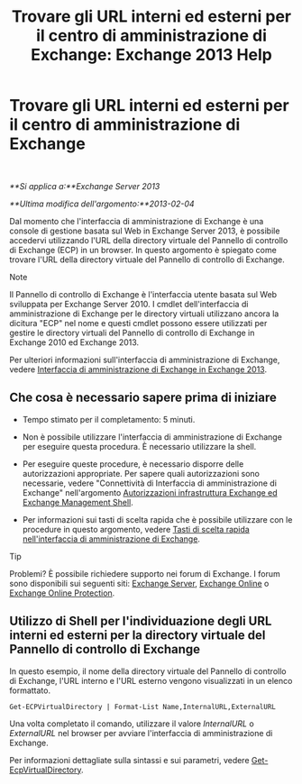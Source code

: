 ﻿---
title: 'Trovare gli URL interni ed esterni per il centro di amministrazione di Exchange: Exchange 2013 Help'
TOCTitle: Trovare gli URL interni ed esterni per il centro di amministrazione di Exchange
ms:assetid: 3ddb30ff-a405-4b9d-8d77-2d7a3a5ab8fa
ms:mtpsurl: https://technet.microsoft.com/it-it/library/JJ680108(v=EXCHG.150)
ms:contentKeyID: 50480423
ms.date: 01/04/2018
mtps_version: v=EXCHG.150
ms.translationtype: HT
---

# Trovare gli URL interni ed esterni per il centro di amministrazione di Exchange

 

_**Si applica a:**Exchange Server 2013_

_**Ultima modifica dell'argomento:**2013-02-04_

Dal momento che l'interfaccia di amministrazione di Exchange è una console di gestione basata sul Web in Exchange Server 2013, è possibile accedervi utilizzando l'URL della directory virtuale del Pannello di controllo di Exchange (ECP) in un browser. In questo argomento è spiegato come trovare l'URL della directory virtuale del Pannello di controllo di Exchange.


> [!NOTE]
> Il Pannello di controllo di Exchange è l'interfaccia utente basata sul Web sviluppata per Exchange Server 2010. I cmdlet dell'interfaccia di amministrazione di Exchange per le directory virtuali utilizzano ancora la dicitura "ECP" nel nome e questi cmdlet possono essere utilizzati per gestire le directory virtuali del Pannello di controllo di Exchange in Exchange&nbsp;2010 ed Exchange 2013.



Per ulteriori informazioni sull'interfaccia di amministrazione di Exchange, vedere [Interfaccia di amministrazione di Exchange in Exchange 2013](exchange-admin-center-in-exchange-2013-exchange-2013-help.md).

## Che cosa è necessario sapere prima di iniziare

  - Tempo stimato per il completamento: 5 minuti.

  - Non è possibile utilizzare l'interfaccia di amministrazione di Exchange per eseguire questa procedura. È necessario utilizzare la shell.

  - Per eseguire queste procedure, è necessario disporre delle autorizzazioni appropriate. Per sapere quali autorizzazioni sono necessarie, vedere "Connettività di Interfaccia di amministrazione di Exchange" nell'argomento [Autorizzazioni infrastruttura Exchange ed Exchange Management Shell](exchange-and-shell-infrastructure-permissions-exchange-2013-help.md).

  - Per informazioni sui tasti di scelta rapida che è possibile utilizzare con le procedure in questo argomento, vedere [Tasti di scelta rapida nell'interfaccia di amministrazione di Exchange](keyboard-shortcuts-in-the-exchange-admin-center-exchange-online-protection-help.md).


> [!TIP]
> Problemi? È possibile richiedere supporto nei forum di Exchange. I forum sono disponibili sui seguenti siti: <A href="https://go.microsoft.com/fwlink/p/?linkid=60612">Exchange Server</A>, <A href="https://go.microsoft.com/fwlink/p/?linkid=267542">Exchange Online</A> o <A href="https://go.microsoft.com/fwlink/p/?linkid=285351">Exchange Online Protection</A>.



## Utilizzo di Shell per l'individuazione degli URL interni ed esterni per la directory virtuale del Pannello di controllo di Exchange

In questo esempio, il nome della directory virtuale del Pannello di controllo di Exchange, l'URL interno e l'URL esterno vengono visualizzati in un elenco formattato.

    Get-ECPVirtualDirectory | Format-List Name,InternalURL,ExternalURL

Una volta completato il comando, utilizzare il valore *InternalURL* o *ExternalURL* nel browser per avviare l'interfaccia di amministrazione di Exchange.

Per informazioni dettagliate sulla sintassi e sui parametri, vedere [Get-EcpVirtualDirectory](https://technet.microsoft.com/it-it/library/dd351058\(v=exchg.150\)).

